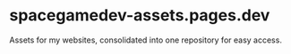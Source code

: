 # spacegamedev-assets.pages.dev
 Assets for my websites, consolidated into one repository for easy access.
